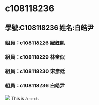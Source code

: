 # c108118236
## 學號:C108118236  姓名:白皓尹
### 組員：c108118226 羅鈺凱
### 組員：c108118229 林奎似
### 組員：c108118230 宋彥廷
### 組員：c108118236 白皓尹
#### 
![](https://www.nkust.edu.tw/var/file/0/1000/img/513/182513897.png "")
This is a ` text `.
